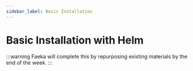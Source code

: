 ```yaml
---
sidebar_label: Basic Installation
---
```


# Basic Installation with Helm

:::warning
Faeka will complete this by repurposing existing materials by the end of the
week.
:::
